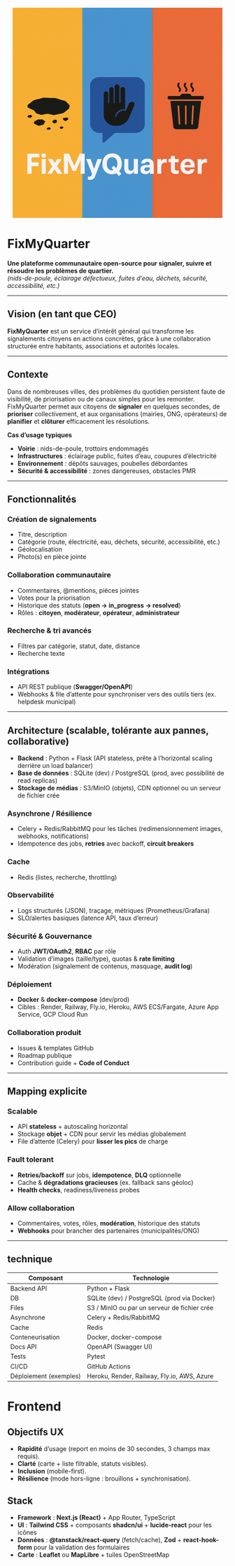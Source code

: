 <p align="center">
  <img src="assets/fixmyquarter-banner.png" alt="FixMyQuarter banner" width="480">
</p>

# FixMyQuarter 

**Une plateforme communautaire open-source pour signaler, suivre et résoudre les problèmes de quartier.**  
*(nids-de-poule, éclairage défectueux, fuites d’eau, déchets, sécurité, accessibilité, etc.)*

---

##  Vision (en tant que CEO)

**FixMyQuarter** est un service d’intérêt général qui transforme les signalements citoyens en actions concrètes, grâce à une collaboration structurée entre habitants, associations et autorités locales.  

---

##  Contexte

Dans de nombreuses villes, des problèmes du quotidien persistent faute de visibilité, de priorisation ou de canaux simples pour les remonter. FixMyQuarter permet aux citoyens de **signaler** en quelques secondes, de **prioriser** collectivement, et aux organisations (mairies, ONG, opérateurs) de **planifier** et **clôturer** efficacement les résolutions.

**Cas d’usage typiques**
- **Voirie** : nids-de-poule, trottoirs endommagés  
- **Infrastructures** : éclairage public, fuites d’eau, coupures d’électricité  
- **Environnement** : dépôts sauvages, poubelles débordantes  
- **Sécurité & accessibilité** : zones dangereuses, obstacles PMR

---

##  Fonctionnalités

### Création de signalements
- Titre, description  
- Catégorie (route, électricité, eau, déchets, sécurité, accessibilité, etc.)  
- Géolocalisation  
- Photo(s) en pièce jointe

### Collaboration communautaire
- Commentaires, @mentions, pièces jointes  
- Votes pour la priorisation  
- Historique des statuts (**open → in_progress → resolved**)  
- Rôles : **citoyen**, **modérateur**, **opérateur**, **administrateur**

### Recherche & tri avancés
- Filtres par catégorie, statut, date, distance  
- Recherche texte

### Intégrations
- API REST publique (**Swagger/OpenAPI**)  
- Webhooks & file d’attente pour synchroniser vers des outils tiers (ex. helpdesk municipal)

---

##  Architecture (scalable, tolérante aux pannes, collaborative)

- **Backend** : Python + Flask (API stateless, prête à l’horizontal scaling derrière un load balancer)
- **Base de données** : SQLite (dev) / PostgreSQL (prod, avec possibilité de read replicas)
- **Stockage de médias** : S3/MinIO (objets), CDN optionnel ou un serveur de fichier crée

### Asynchrone / Résilience
- Celery + Redis/RabbitMQ pour les tâches (redimensionnement images, webhooks, notifications)  
- Idempotence des jobs, **retries** avec backoff, **circuit breakers**

### Cache
- Redis (listes, recherche, throttling)

### Observabilité
- Logs structurés (JSON), traçage, métriques (Prometheus/Grafana)  
- SLO/alertes basiques (latence API, taux d’erreur)

### Sécurité & Gouvernance
- Auth **JWT/OAuth2**, **RBAC** par rôle  
- Validation d’images (taille/type), quotas & **rate limiting**  
- Modération (signalement de contenus, masquage, **audit log**)

### Déploiement
- **Docker** & **docker-compose** (dev/prod)  
- Cibles : Render, Railway, Fly.io, Heroku, AWS ECS/Fargate, Azure App Service, GCP Cloud Run

### Collaboration produit
- Issues & templates GitHub  
- Roadmap publique  
- Contribution guide + **Code of Conduct**

---

##  Mapping explicite

### Scalable
- API **stateless** + autoscaling horizontal  
- Stockage **objet** + CDN pour servir les médias globalement  
- File d’attente (Celery) pour **lisser les pics** de charge

### Fault tolerant
- **Retries/backoff** sur jobs, **idempotence**, **DLQ** optionnelle  
- Cache & **dégradations gracieuses** (ex. fallback sans géoloc)  
- **Health checks**, readiness/liveness probes

### Allow collaboration
- Commentaires, votes, rôles, **modération**, historique des statuts  
- **Webhooks** pour brancher des partenaires (municipalités/ONG)

---

##  technique

| Composant            | Technologie                                  |
|----------------------|-----------------------------------------------|
| Backend API          | Python + Flask                                |
| DB                   | SQLite (dev) / PostgreSQL (prod via Docker)   |
| Files                | S3 / MinIO ou par un serveur de fichier crée  |
| Asynchrone           | Celery + Redis/RabbitMQ                       |
| Cache                | Redis                                         |
| Conteneurisation     | Docker, docker-compose                        |
| Docs API             | OpenAPI (Swagger UI)                          |
| Tests                | Pytest                                        |
| CI/CD                | GitHub Actions                                |
| Déploiement (exemples)| Heroku, Render, Railway, Fly.io, AWS, Azure  |

#  Frontend

## Objectifs UX
- **Rapidité** d’usage (report en moins de 30 secondes, 3 champs max requis).  
- **Clarté** (carte + liste filtrable, statuts visibles).  
- **Inclusion** (mobile-first).  
- **Résilience** (mode hors-ligne : brouillons + synchronisation).

## Stack 
- **Framework** : **Next.js (React)** + App Router, TypeScript  
- **UI** : **Tailwind CSS** + composants **shadcn/ui** + **lucide-react** pour les icônes  
- **Données** : **@tanstack/react-query** (fetch/cache), **Zod** + **react-hook-form** pour la validation des formulaires  
- **Carte** : **Leaflet** ou **MapLibre** + tuiles OpenStreetMap  
